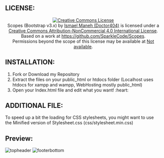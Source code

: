 <h2>LICENSE:</h2>
<center><a rel="license" href="http://creativecommons.org/licenses/by-nc/4.0/"><img alt="Creative Commons License" style="border-width:0" src="https://i.creativecommons.org/l/by-nc/4.0/88x31.png" /></a><br /><span xmlns:dct="http://purl.org/dc/terms/" property="dct:title">Scopes (Bootstrap v3.x)</span> by <a xmlns:cc="http://creativecommons.org/ns#" href="http://github.com/SparkleCode" property="cc:attributionName" rel="cc:attributionURL">Ismael Maneh (Doctor404)</a> is licensed under a <a rel="license" href="http://creativecommons.org/licenses/by-nc/4.0/">Creative Commons Attribution-NonCommercial 4.0 International License</a>.<br />Based on a work at <a xmlns:dct="http://purl.org/dc/terms/" href="https://github.com/SparkleCode/Scopes" rel="dct:source">https://github.com/SparkleCode/Scopes</a>.<br />Permissions beyond the scope of this license may be available at <a xmlns:cc="http://creativecommons.org/ns#" href="Not available" rel="cc:morePermissions">Not available</a>.</center>

<h2>INSTALLATION:</h2>
<ol>
	<li>Fork or Download my Repository</li>
	<li>Extract the files on your public_html or htdocs folder (Localhost uses htdocs for xampp and wampp, WebHosting mostly public_html)</li>
	<li>Open your Index.html file and edit what you want! :heart:</li>
</ol>

<h2>ADDITIONAL FILE:</h2>
<p>To speed up a bit the loading for CSS stylesheets, you might want to use the Minified version of Stylesheet.css (css/stylesheet.min.css)</p>

<h2>Preview:</h2>
<img src="http://i.imgur.com/VLJtopv.jpg" alt="topheader">
<img src="http://i.imgur.com/1OVsSke.jpg" alt="footerbottom">
